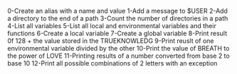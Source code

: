 0-Create an alias with a name and value
1-Add a message to $USER
2-Add a directory to the end of a path
3-Count the number of directories in a path
4-List all variables
5-List all local and environmental variables and their functions
6-Create a local variable
7-Create a global variable
8-Print result 0f 128 + the value stored in the TRUEKNOWLEDG
9-Print reuslt of one environmental variable divided by the other
10-Print the value of BREATH to the power of LOVE
11-Printing results of a number converted from base 2 to base 10
12-Print all possible combinations of 2 letters with an exception
